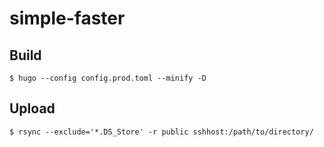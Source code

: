 # simple-faster

## Build

``` bash:bash
$ hugo --config config.prod.toml --minify -D
```

## Upload

``` bash:bash
$ rsync --exclude='*.DS_Store' -r public sshhost:/path/to/directory/
```
